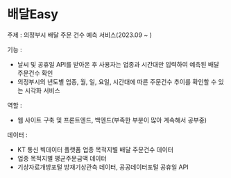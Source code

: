# 배달Easy

주제 : 의정부시 배달 주문 건수 예측 서비스(2023.09 ~ )

기능 : 

- 날씨 및 공휴일 API를 받아온 후 사용자는 업종과 시간대만 입력하여 예측된 배달 주문건수 확인
- 의정부시의 년도별 업종, 월, 일, 요일, 시간대에 따른 주문건수 추이를 확인할 수 있는 시각화 서비스
  

역할 : 

- 웹 사이트 구축 및 프론트엔드, 백엔드(부족한 부분이 많아 계속해서 공부중)
  

데이터 :

- KT 통신 빅데이터 플랫폼 업종 목적지별 배달 주문건수 데이터
- 업종 목적지별 평균주문금액 데이터
- 기상자료개방포털 방재기상관측 데이터, 공공데이터포털 공휴일 API
